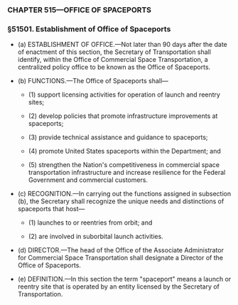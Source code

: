 ### **CHAPTER 515—OFFICE OF SPACEPORTS**

### §51501. Establishment of Office of Spaceports
* (a) ESTABLISHMENT OF OFFICE.—Not later than 90 days after the date of enactment of this section, the Secretary of Transportation shall identify, within the Office of Commercial Space Transportation, a centralized policy office to be known as the Office of Spaceports.

* (b) FUNCTIONS.—The Office of Spaceports shall—

  * (1) support licensing activities for operation of launch and reentry sites;

  * (2) develop policies that promote infrastructure improvements at spaceports;

  * (3) provide technical assistance and guidance to spaceports;

  * (4) promote United States spaceports within the Department; and

  * (5) strengthen the Nation's competitiveness in commercial space transportation infrastructure and increase resilience for the Federal Government and commercial customers.


* (c) RECOGNITION.—In carrying out the functions assigned in subsection (b), the Secretary shall recognize the unique needs and distinctions of spaceports that host—

  * (1) launches to or reentries from orbit; and

  * (2) are involved in suborbital launch activities.


* (d) DIRECTOR.—The head of the Office of the Associate Administrator for Commercial Space Transportation shall designate a Director of the Office of Spaceports.

* (e) DEFINITION.—In this section the term "spaceport" means a launch or reentry site that is operated by an entity licensed by the Secretary of Transportation.